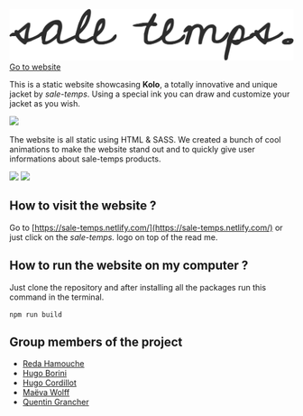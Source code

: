 [![](./readme-assets/logo.png)](https://sale-temps.netlify.com/)
[Go to website](https://sale-temps.netlify.com/)

This is a static website showcasing **Kolo**, a totally innovative and unique jacket by _sale-temps_. Using a special ink you can draw and customize your jacket as you wish.

![](./readme-assets/hero-gif.gif)

The website is all static using HTML & SASS. We created a bunch of cool animations to make the website stand out and to quickly give user informations about sale-temps products.

![](./readme-assets/card-gif.gif)
![](./readme-assets/ink-gif.gif)

## How to visit the website ?

Go to [https://sale-temps.netlify.com/](https://sale-temps.netlify.com/) or just click on the _sale-temps._ logo on top of the read me.

## How to run the website on my computer ?

Just clone the repository and after installing all the packages run this command in the terminal.

```shell
npm run build
```

## Group members of the project

- [Reda Hamouche](https://github.com/RedaHamouche)
- [Hugo Borini](https://github.com/hugoborini)
- [Hugo Cordillot](https://github.com/Hgo0123)
- [Maëva Wolff](https://github.com/MaevaWolff)
- [Quentin Grancher](https://github.com/quentingrchr)
